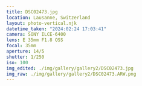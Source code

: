 ```yaml
---
title: DSC02473.jpg
location: Lausanne, Switzerland
layout: photo-vertical.njk
datetime_taken: "2024:02:24 17:03:41"
camera: SONY ILCE-6400
lens: E 35mm F1.8 OSS
focal: 35mm
aperture: 14/5
shutter: 1/250
iso: 100
img_edited: ./img/gallery/gallery2/DSC02473.jpg
img_raw: ./img/gallery/gallery2/DSC02473.ARW.png
---
```


